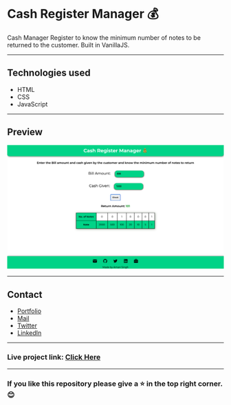 # Cash Register Manager 💰
Cash Manager Register to know the minimum number of notes to be returned to the customer. Built in VanillaJS.

---
## Technologies used
- HTML
- CSS
- JavaScript

---
## Preview
![Cash-Register-Manager](/Screenshot.png "Cash-Register-Manager")

---

## Contact

- [Portfolio](https://amansingh.netlify.app "Aman's Portfolio")
- <a href="mailto: reachout.amansingh@gmail.com">Mail</a>
- [Twitter](https://twitter.com/aman11s "Aman's Twitter")
- [LinkedIn](https://linkedin.com/in/aman11s "Aman's LinkedIn")

---
### Live project link: [Click Here](https://easy-cash-manager.netlify.app "Cash Register Manager")

---

### If you like this repository please give a ⭐ in the top right corner. 😊

